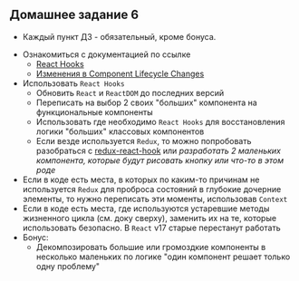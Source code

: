 ## Домашнее задание 6

* Каждый пункт ДЗ - обязательный, кроме бонуса.

- Ознакомиться с документацией по ссылке
   - [React Hooks](https://ru.reactjs.org/docs/hooks-intro.html)
   - [Изменения в Component Lifecycle Changes](https://reactjs.org/blog/2018/03/29/react-v-16-3.html#component-lifecycle-changes)
- Использовать `React Hooks`
   - Обновить `React` и `ReactDOM` до последних версий
   - Переписать на выбор 2 своих "больших" компонента на функциональные компоненты
   - Использовать где необходимо `React Hooks` для восстановления логики "больших" классовых компонентов
   - Если везде используется `Redux`, то можно попробовать разобраться с [redux-react-hook](https://github.com/facebookincubator/redux-react-hook) или *разработать 2 маленьких компонента, которые будут рисовать кнопку или что-то в этом роде*
- Если в коде есть места, в которых по каким-то причинам не используется `Redux` для проброса состояний в глубокие дочерние элементы, то нужно переписать эти моменты, использовав `Context`
- Если в коде есть места, где используются устаревшие методы жизненного цикла (см. доку сверху), заменить их на те, которые использовать безопасно. В `React` v17 старые перестанут работать
- Бонус:
   - Декомпозировать большие или громоздкие компоненты в несколько маленьких по логике "один компонент решает только одну проблему"
